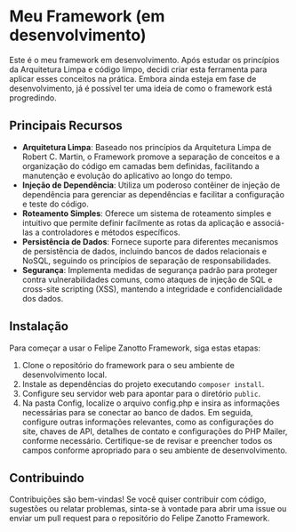 # Meu Framework (em desenvolvimento)

Este é o meu framework em desenvolvimento. Após estudar os princípios da Arquitetura Limpa e código limpo, decidi criar esta ferramenta para aplicar esses conceitos na prática. Embora ainda esteja em fase de desenvolvimento, já é possível ter uma ideia de como o framework está progredindo.

## Principais Recursos

- **Arquitetura Limpa**: Baseado nos princípios da Arquitetura Limpa de Robert C. Martin, o Framework promove a separação de conceitos e a organização do código em camadas bem definidas, facilitando a manutenção e evolução do aplicativo ao longo do tempo.
- **Injeção de Dependência**: Utiliza um poderoso contêiner de injeção de dependência para gerenciar as dependências e facilitar a configuração e teste do código.
- **Roteamento Simples**: Oferece um sistema de roteamento simples e intuitivo que permite definir facilmente as rotas da aplicação e associá-las a controladores e métodos específicos.
- **Persistência de Dados**: Fornece suporte para diferentes mecanismos de persistência de dados, incluindo bancos de dados relacionais e NoSQL, seguindo os princípios de separação de responsabilidades.
- **Segurança**: Implementa medidas de segurança padrão para proteger contra vulnerabilidades comuns, como ataques de injeção de SQL e cross-site scripting (XSS), mantendo a integridade e confidencialidade dos dados.

## Instalação

Para começar a usar o Felipe Zanotto Framework, siga estas etapas:

1. Clone o repositório do framework para o seu ambiente de desenvolvimento local.
2. Instale as dependências do projeto executando `composer install`.
3. Configure seu servidor web para apontar para o diretório `public`.
4. Na pasta Config, localize o arquivo config.php e insira as informações necessárias para se conectar ao banco de dados. Em seguida, configure outras informações relevantes, como as configurações do site, chaves de API, detalhes de contato e configurações do PHP Mailer, conforme necessário. Certifique-se de revisar e preencher todos os campos conforme apropriado para o seu ambiente de desenvolvimento.

## Contribuindo

Contribuições são bem-vindas! Se você quiser contribuir com código, sugestões ou relatar problemas, sinta-se à vontade para abrir uma issue ou enviar um pull request para o repositório do Felipe Zanotto Framework.


